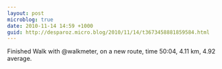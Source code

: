 ```yaml
---
layout: post
microblog: true
date: 2010-11-14 14:59 +1000
guid: http://desparoz.micro.blog/2010/11/14/t3673458881859584.html
---
```

Finished Walk with @walkmeter, on a new route, time 50:04, 4.11 km, 4.92 average.

